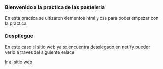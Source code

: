 ### Bienvenido a la practica de las pasteleria

En esta practica se ultizaron elementos html y css para poder empezar con la practica


### Despliegue

En este caso el sitio web ya se encuentra desplegado en netlify
pueder verlo a traves del siguiente enlace

[Ir al sitio web](https://pasteleria-practica.netlify.app/)